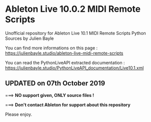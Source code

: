 # Ableton Live 10.0.2 MIDI Remote Scripts 

Unofficial repository for Ableton Live 10.1 MIDI Remote Scripts Python Sources by Julien Bayle

You can find more informations on this page :
https://julienbayle.studio/ableton-live-midi-remote-scripts

You can read the PythonLiveAPI extracted documentation :
https://julienbayle.studio/PythonLiveAPI_documentation/Live10.1.xml

## UPDATED on 07th October 2019

===> **NO support given, ONLY source files !**

===> **Don't contact Ableton for support about this repository**

Please enjoy.
